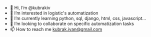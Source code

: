 - 👋 Hi, I’m @kubrakiv
- 👀 I’m interested in logistic's automatization
- 🌱 I’m currently learning python, sql, django, html, css, javascript...
- 💞️ I’m looking to collaborate on specific automatization tasks
- 📫 How to reach me kubrak.ivan@gmail.com

<!---
kubrakiv/kubrakiv is a ✨ special ✨ repository because its `README.md` (this file) appears on your GitHub profile.
You can click the Preview link to take a look at your changes.
--->
